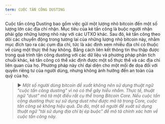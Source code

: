 ```yaml
---
term: CUỘC TẤN CÔNG DUSTING
---
```


Cuộc tấn công Dusting bao gồm việc gửi một lượng nhỏ bitcoin đến một số lượng lớn các địa chỉ nhận. Mục tiêu của kẻ tấn công là buộc người nhận phải gộp những lượng nhỏ này với các UTXO khác. Sau đó, kẻ tấn công theo dõi các chuyển động trong tương lai của những lượng nhỏ bitcoin này, nhằm mục đích tạo ra các cụm địa chỉ, tức là xác định xem nhiều địa chỉ có thuộc về cùng một thực thể hay không. Bằng cách liên kết thông tin thu thập được trong quá trình tấn công dusting với các dữ liệu và phương pháp phân tích chuỗi khác, kẻ tấn công có thể xác định được một số thực thể và các địa chỉ liên quan của họ. Phương pháp này chỉ đại diện cho một mối đe dọa đối với quyền riêng tư của người dùng, nhưng không ảnh hưởng đến an toàn của quỹ của họ.

> ► *Một số người dùng bitcoin đề xuất không nên sử dụng thuật ngữ "cuộc tấn công dusting" vì nó có thể gây hiểu nhầm. Thực tế, thuật ngữ "dust" mô tả một điều rất cụ thể trong Bitcoin Core. Nếu cuộc tấn công dusting thực sự sử dụng dust như được mô tả trong Core, cuộc tấn công sẽ không hiệu quả. Do đó, một số người đề xuất sử dụng thuật ngữ "tái sử dụng địa chỉ bị ép buộc" để mô tả chính xác hơn về cuộc tấn công này.*